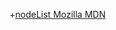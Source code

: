 +[nodeList Mozilla MDN](https://developer.mozilla.org/en-US/docs/Web/API/NodeList#A_.22live.22_collection)
